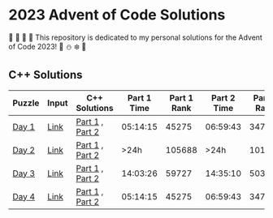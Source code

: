 # 2023 Advent of Code Solutions

🎄 🎅 🤶 🦌 This repository is dedicated to my personal solutions for the Advent of Code 2023! 🎁 ⛄ ❄️ 🍪

## C++ Solutions

Puzzle | Input | C++ Solutions | Part 1 Time | Part 1 Rank | Part 2 Time | Part 2 Rank |
------ | ----- | ------------- | ----------- | ----------- | ----------- | ----------- |
[Day 1](https://adventofcode.com/2023/day/1)| [Link](https://github.com/robyntiger/AoC-2023/blob/main/Input%20Files/day_1.txt) | [Part 1](https://github.com/robyntiger/AoC-2023/blob/main/C%2B%2B%20Solutions/day_1a.cpp) , [Part 2](https://github.com/robyntiger/AoC-2023/blob/main/C%2B%2B%20Solutions/day_1b.cpp) | 05:14:15 | 45275 | 06:59:43 | 34771 |
[Day 2](https://adventofcode.com/2023/day/2)| [Link](https://github.com/robyntiger/AoC-2023/blob/main/Input%20Files/day_2.txt) | [Part 1](https://github.com/robyntiger/AoC-2023/blob/main/C%2B%2B%20Solutions/day_2a.cpp) , [Part 2](https://github.com/robyntiger/AoC-2023/blob/main/C%2B%2B%20Solutions/day_2b.cpp) | >24h | 105688 | >24h | 101880 |
[Day 3](https://adventofcode.com/2023/day/3)| [Link](https://github.com/robyntiger/AoC-2023/blob/main/Input%20Files/day_3.txt) | [Part 1](https://github.com/robyntiger/AoC-2023/blob/main/C%2B%2B%20Solutions/day_3a.cpp) , [Part 2](https://github.com/robyntiger/AoC-2023/blob/main/C%2B%2B%20Solutions/day_3b.cpp) | 14:03:26 | 59727 | 14:35:10 | 50361 |
[Day 4](https://adventofcode.com/2023/day/4)| [Link](https://github.com/robyntiger/AoC-2023/blob/main/Input%20Files/day_4.txt) | [Part 1](https://github.com/robyntiger/AoC-2023/blob/main/C%2B%2B%20Solutions/day_4a.cpp) , [Part 2](https://github.com/robyntiger/AoC-2023/blob/main/C%2B%2B%20Solutions/day_4b.cpp) | 05:14:15 | 45275 | 06:59:43 | 34771 |
